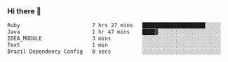 ### Hi there 👋

<!--START_SECTION:waka-->

```txt
Ruby                       7 hrs 27 mins   ████████████████████░░░░░   79.78 %
Java                       1 hr 47 mins    ████▓░░░░░░░░░░░░░░░░░░░░   19.12 %
IDEA_MODULE                3 mins          ░░░░░░░░░░░░░░░░░░░░░░░░░   00.65 %
Text                       1 min           ░░░░░░░░░░░░░░░░░░░░░░░░░   00.21 %
Brazil Dependency Config   0 secs          ░░░░░░░░░░░░░░░░░░░░░░░░░   00.17 %
```

<!--END_SECTION:waka-->

<!--
**jerry-shao/jerry-shao** is a ✨ _special_ ✨ repository because its `README.md` (this file) appears on your GitHub profile.

Here are some ideas to get you started:

- 🔭 I’m currently working on ...
- 🌱 I’m currently learning ...
- 👯 I’m looking to collaborate on ...
- 🤔 I’m looking for help with ...
- 💬 Ask me about ...
- 📫 How to reach me: ...
- 😄 Pronouns: ...
- ⚡ Fun fact: ...
-->
